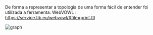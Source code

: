 De forma a representar a topologia de uma forma fácil de entender foi utilizada a ferramenta:
  WebVOWL : https://service.tib.eu/webvowl/#file=print.ttl

![graph](https://github.com/Gon96923/RPCW2024/blob/main/TPC1/graphPrint.png)

